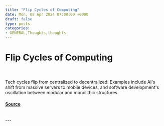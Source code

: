 ```yaml
---
title: "Flip Cycles of Computing"
date: Mon, 08 Apr 2024 07:00:00 +0000
draft: false
type: posts
categories: 
- GENERAL,Thoughts,thoughts
---
```

# Flip Cycles of Computing

<br/>

<br/>
Tech cycles flip from centralized to decentralized: Examples include AI's shift from massive servers to mobile devices, and software development's oscillation between modular and monolithic structures

#### [Source](https://blog.anantshri.info/flip-cycles-of-computing/)

<br/>
---

